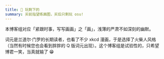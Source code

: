 ```yaml
---
title: 🎨 玩剩下的
summary: 买前指望练画图，买后只剩玩 osu!
---
```


本博客组对应「紧跟时事，写写画画」之「画」，浅薄的严肃不如深刻的幽默。

词元是兰道尔·门罗的长期读者，也看了不少 xkcd 漫画，于是选择了火柴人风格（当然有时候您也会看到胖胖的 Q 版词元出现）。这个博客组是试验性的，只希望博君一笑，当真就输了 😁
